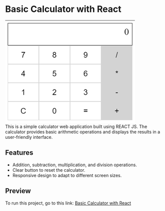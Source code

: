 # Basic Calculator with React
![Screenshot](https://github.com/asmnajmussakibkhan/Basic-Calculator-with-React/blob/main/Basic-Calculator-with-React-Screenshot.png)
<br>
This is a simple calculator web application built using REACT JS. The calculator provides basic arithmetic operations and displays the results in a user-friendly interface.

## Features

- Addition, subtraction, multiplication, and division operations.
- Clear button to reset the calculator.
- Responsive design to adapt to different screen sizes.

## Preview

<p>
  To run this project, go to this link: 
  <a href="https://codepen.io/asmnajmussakibkhan/pen/KKrjLWO">Basic Calculator with React</a>
</p>

